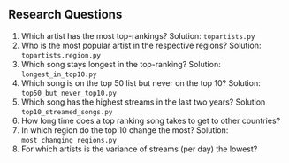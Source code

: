 ## Research Questions

1. Which artist has the most top-rankings?
Solution: `topartists.py`
2. Who is the most popular artist in the respective regions? Solution: `topartists.region.py`
3. Which song stays longest in the top-ranking? Solution: `longest_in_top10.py`
4. Which song is on the top 50 list but never on the top 10? Solution: `top50_but_never_top10.py`
5. Which song has the highest streams in the last two years? Solution `top10_streamed_songs.py`
6. How long time does a top ranking song takes to get to other countries?
7. In which region do the top 10 change the most? Solution: `most_changing_regions.py`
8. For which artists is the variance of streams (per day) the lowest?
